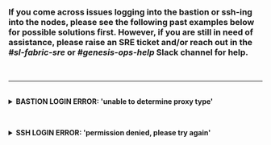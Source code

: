 ### If you come across issues logging into the bastion or ssh-ing into the nodes, please see the following past examples below for possible solutions first. However, if you are still in need of assistance, please raise an SRE ticket and/or reach out in the <b><i>#sl-fabric-sre</i></b> or <b><i>#genesis-ops-help</i></b> Slack channel for help.

<br>

***

<br>

<details>
<summary><b>BASTION LOGIN ERROR: 'unable to determine proxy type'</b></summary>

<i><u>Example:</u></i>

```ruby
jennicakwak@Jennicas-MacBook-Pro ~ % tsh -l jkwak --proxy=ca-tor.pylon.softlayer.local ssh jkwak@shellngtor0401.softlayer.local

			WARNING
			Detected potentially incompatible client and server versions.
			Minimum client version supported by the server is 11.0.0 but you are using 8.1.1.
			Please upgrade tsh to 11.0.0 or newer or use the --skip-version-check flag to bypass this check.
			Future versions of tsh will fail when incompatible versions are detected.
			If browser window does not open automatically, open it by clicking on the link:
 http://127.0.0.1:53797/87b2656d-ae4b-4aa8-aae2-b46d3f17c03f
ERROR: unable to determine proxy type 
```

<i><u>Solution:</u></i>
Upgrade your ```tsh-client``` from the [teleport link](https://goteleport.com/download/) drop-down list and download the tsh-client according to your machine type).

(NOTE: to check your current version in use, execute the command ```tsh version```)
</details>

<p>&nbsp;</p>

<details>
<summary><b>SSH LOGIN ERROR: 'permission denied, please try again'</b></summary>

<i><u>Example:</u></i>

```ruby
[jgovindan@shellnglon0401 ~]$ ssh 10.201.47.15
Authorized uses only. All activity may be monitored and reported. If you are not authorized to access this system you must disconnect immediately.
jgovindan@10.201.47.15's password: 
Permission denied, please try again.
jgovindan@10.201.47.15's password:
```
<i><u>Solution:</u></i>
Create an <i>SRE NexGen</i> type [Jira ticket](https://jiracloud.swg.usma.ibm.com:8443/secure/Dashboard.jspa):
<br>
* Project: "SRE - NexGen (SRE)"
* Issue Type: "SRE Task"

[Example SRE Jira (SRE-7339)](https://jiracloud.swg.usma.ibm.com:8443/browse/SRE-7339)

</details>

<p>&nbsp;</p>
